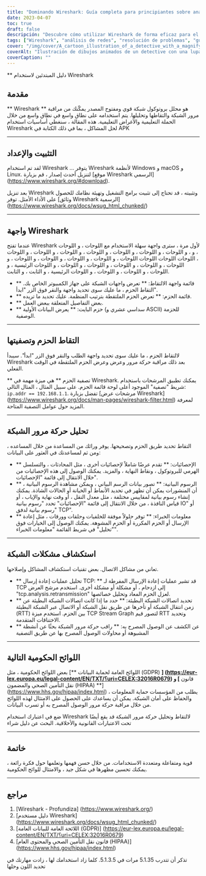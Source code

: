 ```yaml
---
title: "Dominando Wireshark: Guía completa para principiantes sobre análisis de redes"
date: 2023-04-07
toc: true
draft: false
descripción: "Descubre cómo utilizar Wireshark de forma eficaz para el análisis de redes y la solución de problemas con esta detallada guía para principiantes."
tags: ["Wireshark", "análisis de redes", "resolución de problemas", "guía para principiantes", "monitorización de redes", "captura de paquetes", "protocolos de red", "TCP/IP", "visualización de datos", "seguridad de redes", "filtros de captura", "filtros de visualización", "dispositivos de red", "Ethernet", "topología de redes", "diagnóstico de redes", "administración de redes", "rendimiento de redes", "tutorial de Wireshark", "paquetes de datos"].
cover: "/img/cover/A_cartoon_illustration_of_a_detective_with_a_magnifying_glass.png"
coverAlt: "Ilustración de dibujos animados de un detective con una lupa analizando cables de red, mientras el logotipo de Wireshark se cierne sobre ellos, simbolizando el proceso de solución y análisis de problemas de red mediante Wireshark."
coverCaption: ""
---
```



 ** دليل المبتدئين لاستخدام Wireshark
 
 ## مقدمة
 
 ** Wireshark ** هو محلل بروتوكول شبكة قوي ومفتوح المصدر يمكّنك من مراقبة مرور الشبكة والتقاطها وتحليلها. يتم استخدامه على نطاق واسع في نطاق واسع من خلال الحملة التعليمية والأغراض التعليمية. هذه المقالة ، سنغطي أساسيات استخدام Wireshark لحل المشاكل ، بما في ذلك الكتابة في APK
 
 ______
 
 ## التثبيت والإعداد
 
 لقد تم استخدام Wireshark ... يتوفر Wireshark لأنظمة Windows و macOS و Linux. لتنزيل أحدث إصدار ، قم بزيارة [موقع Wireshark الرسمي] (https://www.wireshark.org/#download).
 
 بعد تنزيل Wireshark وتثبيته ، قد تحتاج إلى تثبيت برامج التشغيل وتهيئة نظامك للحصول على الأداء الأمثل. توفر [وثائق Wireshark الرسمية] (https://www.wireshark.org/docs/wsug_html_chunked/)
 
 ______
 
 ## واجهة Wireshark
 
 عندما تفتح Wireshark لأول مرة ، سترى واجهة سهلة الاستخدام مع اللوحات ، و اللوحات ، و ، و اللوحات ، و اللوحات ، و اللوحات ، و اللوحات ، و اللوحات ، و اللوحات ، و اللوحات ، اللوحات اللوحات اللوحات اللوحات ، و اللوحات ، و اللوحات ، و اللوحات ، و اللوحات ، و اللوحات ، و اللوحات ، و اللوحات ، و اللوحات ، و اللوحات ، و اللوحات الرئيسية ، و اللوحات ، و اللوحات ، و اللوحات ، و اللوحات الرئيسية ، و الثابت ، و الثابت.
 
 - ** قائمة واجهة الالتقاط: ** تعرض واجهات الشبكة على جهاز الكمبيوتر الخاص بك. التقاط الحزم ، ما عليك سوى تحديد واجهة والنقر فوق الزر "ابدأ".
 - ** قائمة الحزم: ** تعرض الحزم الملتقطة بترتيب المنظمة. عليك تحديد ما تريده.
 - ** بعض التفاصيل المتعلقة ببعض العمل.
 - ** حزم البايت: ** يعرض البيانات الأولية (سداسي عشري و ASCII) للحزمة الوصفية.
 
 ______
 
 ## التقاط الحزم وتصفيتها
 
 لالتقاط الحزم ، ما عليك سوى تحديد واجهة الطلب والنقر فوق الزر "ابدأ". سيبدأ Wireshark بعد ذلك مراقبة حركة مرور وعرض وعرض الحزم الملتقطة في الوقت الفعلي.
 
 ** تصفية الحزم ** هي ميزة مهمة في Wireshark. يمكنك تطبيق المرشحات باستخدام شريط "تصفية" الموجود أعلى لوحة قائمة الحزم. على سبيل المثال ، المثال التالي: `ip.addr == 192.168.1.1`. تفضل بزيارة [مرشحات عرض Wireshark] (https://www.wireshark.org/docs/man-pages/wireshark-filter.html) لمعرفة المزيد حول عوامل التصفية المتاحة.
 
 ______
 
 ## تحليل حركة مرور الشبكة
 
 التقاط تحديد طريق الحزم وتصحيحها. يوفر ورائك من المساعدة من خلال المساعده ، ومن ثم لمساعدتك في العثور على البيانات:
 
 - ** الإحصائيات: ** تقدم عرضًا شاملاً لإحصائيات أخرى ، مثل المحادثات ، والتسلسل الهرمي للبروتوكول ، ونقاط النهاية ، والمزيد. يمكنك الوصول إلى هذه الإحصائيات من خلال الانتقال إلى قائمة "الإحصائيات".
 - ** الرسوم البيانية: ** تصور بيانات الرسم البياني ، ويمكن مشاهدة الرسوم البيانية ، أن المنشورات يمكن أن تظهر في تحديد الأنماط أو الخيانة أو الحالات الشاذة. يمكنك إنشاء رسوم بيانية لمقاييس مختلفة ، مثل معدل النقل ، أو وقت نهاية والإياب ، أو قياس النافذة ، من خلال الانتقال إلى قائمة "الإحصائيات" تحدد "رسوم بيانية IO" أو "رسوم بيانية لدفق TCP".
 - ** معلومات الخبراء: ** توفر حلولاً موفقة للخلفيات وحلقات وورقات ، مثل إعادة الإرسال أو الحزم المكررة أو الحزم المشوهة. يمكنك الوصول إلى الخيارات فوق "تحليل" في شريط القائمة "معلومات الخبراء".
 
 ______
 
 ## استكشاف مشكلات الشبكة
 
 تعاني من مشاكل الاتصال. بعض تقنيات استكشاف المشاكل وإصلاحها.
 
 - ** تحليل عمليات إعادة إرسال TCP: ** قد تشير عمليات إعادة الإرسال المفرطة لـ TCP إلى ازدحام ، أو مشكلة أو مشكلة أخرى. استخدم مرشح العرض "tcp.analysis.retransmission" لعزل الحزم المعاد وتحليل خصائصها.
 - ** تحديد اتصالات الشبكة البطيئة: ** حدد ما إذا كانت اتصالات الشبكة البطيئة عن زمن انتقال الشبكة أو تأخرها عن طريق نقل الشبكة أو الاتصال عبر الشبكة البطيئة (RTT) بين الحزم. استخدم ميزة TCP Stream Graph لتصور قيم RTT وتحديد الاختناقات المتقدمة.
 - ** عن الكشف عن الوصول المصرح به: ** راقب حركة مرور الشبكة بحثًا عن أنشطة المشبوهة أو محاولات الوصول المصرح بها عن طريق التصفية
 
 ______
 
 ## اللوائح الحكومية التالية
 
 بعض اللوائح الحكومية ، مثل [** اللوائح العامة لحماية البيانات (GDPR) **] (https://eur-lex.europa.eu/legal-content/EN/TXT/؟uri=CELEX:32016R0679) و [** قانون نقل التأمين الصحي والمضمون (HIPAA) **] (https://www.hhs.gov/hipaa/index.html) ، يطلب من المؤسسات حماية المعلومات والحفاظ على أمان الشبكة. يمكن أن يساعدك على الحصول على الامتثال لهذه اللوائح من خلال مراقبة حركة مرور الوصول المصرح به أو تسرب البيانات.
 
 ضع في اعتبارك استخدام Wireshark لالتقاط وتحليل حركة مرور الشبكة قد يقع أيضًا تحت الاعتبارات القانونية والأخلاقية. البحث عن دليل شراء
 
 ______
 
 ## خاتمة
 
 قوية ومتفاعلة ومتعددة الاستخدامات. من خلال حسن فهمها وتعلمها حول فكرة رائعة ، يمكنك تحسين مظهرها في شكل جيد ، والامتثال للوائح الحكومية.
 
 ______
 
 ## مراجع
 
 1. [Wireshark - Profundiza] (https://www.wireshark.org/)
 2. [دليل مستخدم Wireshark] (https://www.wireshark.org/docs/wsug_html_chunked/)
 3. [اللائحة العامة للبيانات العامة (GDPR)] (https://eur-lex.europa.eu/legal-content/EN/TXT/؟uri=CELEX:32016R0679)
 4. [قانون نقل التأمين الصحي والمحتوى العام (HIPAA)] (https://www.hhs.gov/hipaa/index.html)
 
 تذكر أن تتدرب 5.1.35 مرات في 5.1.3.5. كلما زاد استخدامك لها ، زادت مهارتك في تحديد اللون وحلها
 
 
 
 
